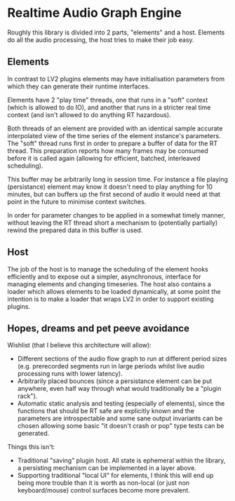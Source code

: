 # Realtime Audio Graph Engine

Roughly this library is divided into 2 parts, "elements" and a host.
Elements do all the audio processing, the host tries to make their job easy.

## Elements

In contrast to LV2 plugins elements may have initialisation parameters from
which they can generate their runtime interfaces.

Elements have 2 "play time" threads, one that runs in a "soft" context (which
is allowed to do IO), and another that runs in a stricter real time context
(and isn't allowed to do anything RT hazardous).

Both threads of an element are provided with an identical sample accurate
interpolated view of the time series of the element instance's parameters. The
"soft" thread runs first in order to prepare a buffer of data for the RT
thread. This preparation reports how many frames may be consumed before it is
called again (allowing for efficient, batched, interleaved scheduling).

This buffer may be arbitrarily long in session time. For instance a file
playing (persistance) element may know it doesn't need to play anything for 10
minutes, but can buffers up the first second of audio it would need at that
point in the future to minimise context switches.

In order for parameter changes to be applied in a somewhat timely manner,
without leaving the RT thread short a mechanism to (potentially partially)
rewind the prepared data in this buffer is used.

## Host

The job of the host is to manage the scheduling of the element hooks
efficiently and to expose out a simpler, asynchronous, interface for managing
elements and changing timeseries. The host also contains a loader which allows
elements to be loaded dynamically, at some point the intention is to make a
loader that wraps LV2 in order to support existing plugins.

## Hopes, dreams and pet peeve avoidance

Wishlist (that I believe this architecture will allow):
- Different sections of the audio flow graph to run at different period sizes
  (e.g. prerecorded segments run in large periods whilst live audio processing
  runs with lower latency).
- Arbitrarily placed bounces (since a persistance element can be put anywhere,
  even half way through what would traditionally be a "plugin rack").
- Automatic static analysis and testing (especially of elements), since the
  functions that should be RT safe are explicitly known and the parameters are
  introspectable and some sane output invariants can be chosen allowing some
  basic "it doesn't crash or pop" type tests can be generated.

Things this isn't:
- Traditional "saving" plugin host. All state is ephemeral within the library,
  a persisting mechanism can be implemented in a layer above.
- Supporting traditional "local UI" for elements, I think this will end up
  being more trouble than it is worth as non-local (or just non keyboard/mouse)
  control surfaces become more prevalent.
